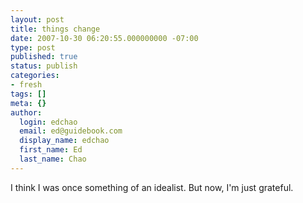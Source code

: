 ```yaml
---
layout: post
title: things change
date: 2007-10-30 06:20:55.000000000 -07:00
type: post
published: true
status: publish
categories:
- fresh
tags: []
meta: {}
author:
  login: edchao
  email: ed@guidebook.com
  display_name: edchao
  first_name: Ed
  last_name: Chao
---
```

<p>I think I was once something of an idealist. But now, I'm just grateful.</p>
